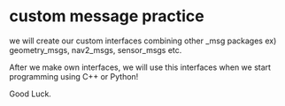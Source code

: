 # custom message practice

we will create our custom interfaces combining other _msg packages ex) geometry_msgs, nav2_msgs, sensor_msgs etc.

After we make own interfaces, we will use this interfaces when we start programming using C++ or Python!

Good Luck.
